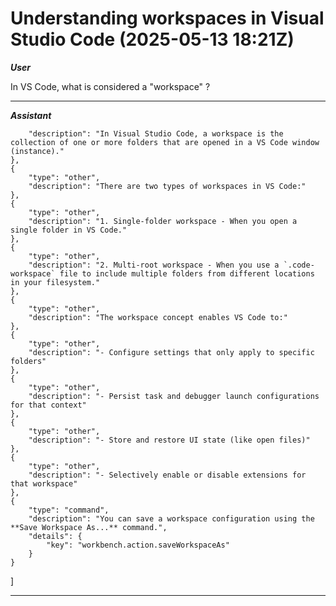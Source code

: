 <!-- Generated by SpecStory -->

# Understanding workspaces in Visual Studio Code (2025-05-13 18:21Z)

_**User**_

In VS Code, what is considered a "workspace" ?

---

_**Assistant**_

        "description": "In Visual Studio Code, a workspace is the collection of one or more folders that are opened in a VS Code window (instance)."
    },
    {
        "type": "other",
        "description": "There are two types of workspaces in VS Code:"
    },
    {
        "type": "other",
        "description": "1. Single-folder workspace - When you open a single folder in VS Code."
    },
    {
        "type": "other",
        "description": "2. Multi-root workspace - When you use a `.code-workspace` file to include multiple folders from different locations in your filesystem."
    },
    {
        "type": "other",
        "description": "The workspace concept enables VS Code to:"
    },
    {
        "type": "other",
        "description": "- Configure settings that only apply to specific folders"
    },
    {
        "type": "other",
        "description": "- Persist task and debugger launch configurations for that context"
    },
    {
        "type": "other",
        "description": "- Store and restore UI state (like open files)"
    },
    {
        "type": "other",
        "description": "- Selectively enable or disable extensions for that workspace"
    },
    {
        "type": "command",
        "description": "You can save a workspace configuration using the **Save Workspace As...** command.",
        "details": {
            "key": "workbench.action.saveWorkspaceAs"
        }
    }
]


---

